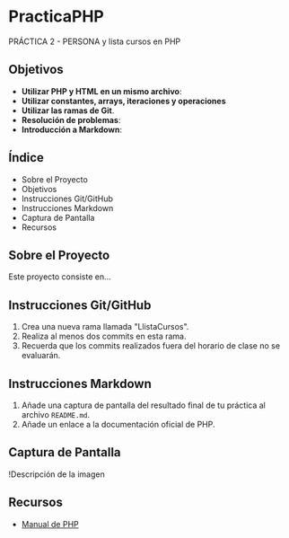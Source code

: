 # PracticaPHP

PRÁCTICA 2 - PERSONA y lista cursos en PHP

## Objetivos

- **Utilizar PHP y HTML en un mismo archivo**:
- **Utilizar constantes, arrays, iteraciones y operaciones**
- **Utilizar las ramas de Git**.
- **Resolución de problemas**:
- **Introducción a Markdown**:

## Índice

- Sobre el Proyecto
- Objetivos
- Instrucciones Git/GitHub
- Instrucciones Markdown
- Captura de Pantalla
- Recursos
  

## Sobre el Proyecto

Este proyecto consiste en...

## Instrucciones Git/GitHub

1. Crea una nueva rama llamada "LlistaCursos".
2. Realiza al menos dos commits en esta rama.
3. Recuerda que los commits realizados fuera del horario de clase no se evaluarán.

## Instrucciones Markdown

1. Añade una captura de pantalla del resultado final de tu práctica al archivo `README.md`.
2. Añade un enlace a la documentación oficial de PHP.

## Captura de Pantalla

!Descripción de la imagen

## Recursos

- [Manual de PHP](https://www.php.net/manual/es/index.php)
